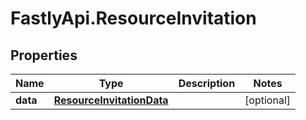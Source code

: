 # FastlyApi.ResourceInvitation

## Properties

Name | Type | Description | Notes
------------ | ------------- | ------------- | -------------
**data** | [**ResourceInvitationData**](ResourceInvitationData.md) |  | [optional] 


